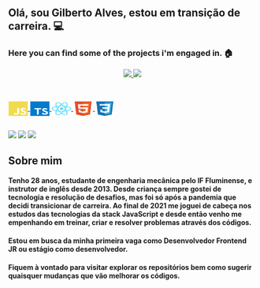 ## Olá, sou Gilberto Alves, estou em transição de carreira. 💻
### Here you can find some of the projects i'm engaged in. 🏠



<div align="center">
  <a href="https://github.com/gibaajr">
  <img height="160em" src="https://github-readme-stats.vercel.app/api?username=gibaajr&show_icons=true&theme=tokyonight&include_all_commits=true&count_private=true"/>
  <img height="160em" src="https://github-readme-stats.vercel.app/api/top-langs/?username=gibaajr&layout=compact&langs_count=7&theme=tokyonight"/>
</div>

  ##
  
  <div style="display: inline_block"><br>
    <img align="center" alt="Giba-Js" height="30" width="40" src="https://raw.githubusercontent.com/devicons/devicon/master/icons/javascript/javascript-plain.svg">
    <img align="center" alt="Giba-Ts" height="30" width="40" src="https://raw.githubusercontent.com/devicons/devicon/master/icons/typescript/typescript-plain.svg">
    <img align="center" alt="Giba-React" height="30" width="40" src="https://raw.githubusercontent.com/devicons/devicon/master/icons/react/react-original.svg">
    <img align="center" alt="Giba-HTML" height="30" width="40" src="https://raw.githubusercontent.com/devicons/devicon/master/icons/html5/html5-original.svg">
    <img align="center" alt="Giba-CSS" height="30" width="40" src="https://raw.githubusercontent.com/devicons/devicon/master/icons/css3/css3-original.svg"> 
</div>
  
  ##
  
  <div> 
    <a href="https://instagram.com/juniorgiba" target="_blank"><img src="https://img.shields.io/badge/-Instagram-%23E4405F?style=for-the-badge&logo=instagram&logoColor=white" target="_blank"></a>
    <a href = "mailto:gilberto.alves.jr@gmail.com"><img src="https://img.shields.io/badge/-Gmail-%23333?style=for-the-badge&logo=gmail&logoColor=white" target="_blank"></a>
    <a href="https://www.linkedin.com/in/gilberto-alves-3690a5121/" target="_blank"><img src="https://img.shields.io/badge/-LinkedIn-%230077B5?style=for-the-badge&logo=linkedin&logoColor=white" target="_blank"></a> 
</div>
  
  ##
  
  ## Sobre mim
  
  #### Tenho 28 anos, estudante de engenharia mecânica pelo IF Fluminense, e instrutor de inglês desde 2013. Desde criança sempre gostei de tecnologia e resolução de desafios, mas foi só após a pandemia que decidi transicionar de carreira. Ao final de 2021 me joguei de cabeça nos estudos das tecnologias da stack JavaScript e desde então venho me empenhando em treinar, criar e resolver problemas através dos códigos. 
  #### Estou em busca da minha primeira vaga como Desenvolvedor Frontend JR ou estágio como desenvolvedor. 
  #### Fiquem à vontado para visitar explorar os repositórios bem como sugerir quaisquer mudanças que vão melhorar os códigos. 
